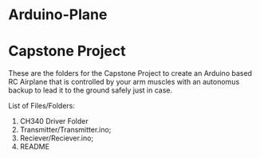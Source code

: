 # Arduino-Plane
# Capstone Project
These are the folders for the Capstone Project to create an Arduino based RC Airplane that is controlled by your arm muscles with an autonomus backup to lead it to the ground safely just in case.

List of Files/Folders:
1. CH340 Driver Folder
2. Transmitter/Transmitter.ino;
3. Reciever/Reciever.ino;
4. README
